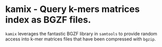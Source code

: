 kamix - Query k-mers matrices index as BGZF files.
======================================================

``kamix`` leverages the fantastic BGZF library in ``samtools`` to provide random access into
k-mer matrices files that have been compressed with ``bgzip``.
